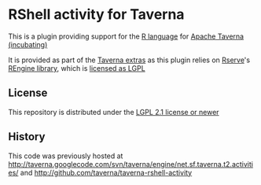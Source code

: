 # RShell activity for Taverna

This is a plugin providing support for the [R language](https://www.r-project.org/)
for [Apache Taverna (incubating)](http://taverna.incubator.apache.org/)

It is provided as part of the [Taverna extras](https://github.com/taverna-extras/)
as this plugin relies on [Rserve](https://rforge.net/Rserve/)'s
[REngine library](https://github.com/s-u/REngine), which is [licensed as
LGPL](https://github.com/s-u/REngine/blob/master/LICENSE)


## License

This repository is distributed under the [LGPL 2.1 license or newer](http://www.gnu.org/licenses/old-licenses/lgpl-2.1)


## History


This code was previously hosted at http://taverna.googlecode.com/svn/taverna/engine/net.sf.taverna.t2.activities/
and http://github.com/taverna/taverna-rshell-activity

